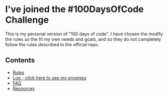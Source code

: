 # I've joined the #100DaysOfCode Challenge

This is my personal version of "100 days of code". I have chosen the modify the rules so the fit my own needs and goals, and so they do not completely follow the rules described in the official repo.

## Contents

* [Rules](rules.md)
* [Log - click here to see my progress](log.md)
* [FAQ](FAQ.md)
* [Resources](resources.md)
